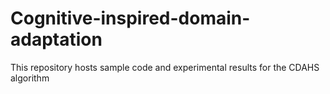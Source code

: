 # Cognitive-inspired-domain-adaptation
This repository hosts sample code and experimental results for the CDAHS algorithm
